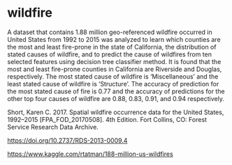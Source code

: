 # wildfire
A dataset that contains 1.88 million geo-referenced wildfire occurred in United States from 1992 to 2015 was analyzed to learn which counties are the most and least fire-prone in the state of California, the distribution of stated causes of wildfire, and to predict the cause of wildfires from ten selected features using decision tree classifier method. It is found that the most and least fire-prone counties in California are Riverside and Douglas, respectively. The most stated cause of wildfire is ‘Miscellaneous’ and the least stated cause of wildfire is ‘Structure’. The accuracy of prediction for the most stated cause of fire is 0.77 and the accuracy of predictions for the other top four causes of wildfire are 0.88, 0.83, 0.91, and 0.94 respectively. 

Short, Karen C. 2017. Spatial wildfire occurrence data for the United States, 1992–2015 [FPA_FOD_20170508]. 4th Edition. Fort Collins, CO: Forest Service Research Data Archive. 

https://doi.org/10.2737/RDS-2013-0009.4

https://www.kaggle.com/rtatman/188-million-us-wildfires

